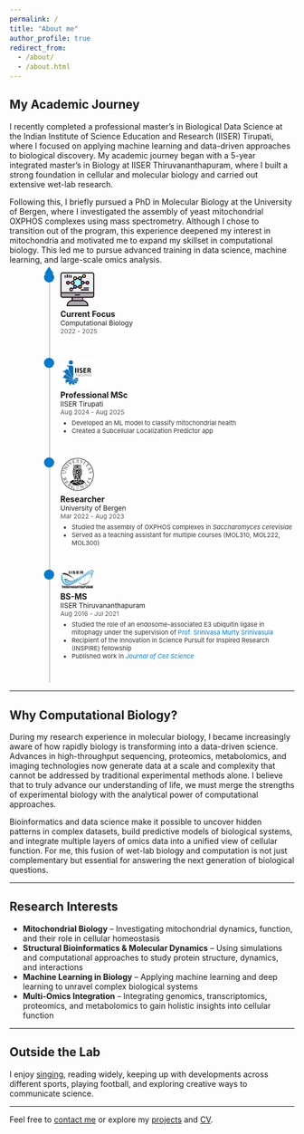 ```yaml
---
permalink: /
title: "About me"
author_profile: true
redirect_from: 
  - /about/
  - /about.html
---
```


## My Academic Journey

I recently completed a professional master’s in Biological Data Science at the Indian Institute of Science Education and Research (IISER) Tirupati, where I focused on applying machine learning and data-driven approaches to biological discovery. My academic journey began with a 5-year integrated master’s in Biology at IISER Thiruvananthapuram, where I built a strong foundation in cellular and molecular biology and carried out extensive wet-lab research.

Following this, I briefly pursued a PhD in Molecular Biology at the University of Bergen, where I investigated the assembly of yeast mitochondrial OXPHOS complexes using mass spectrometry. Although I chose to transition out of the program, this experience deepened my interest in mitochondria and motivated me to expand my skillset in computational biology. This led me to pursue advanced training in data science, machine learning, and large-scale omics analysis.

<div style="display: flex; flex-direction: column; position: relative; margin-left: 50px;">

  <!-- Timeline line -->
  <div style="position: absolute; left: 20px; top: 0; width: 2px; height: 100%; background-color: #ccc;"></div>

  <!-- Arrowhead pointing up -->
  <div style="
    position: absolute;
    left: 12px;
    top: -10px;
    width: 0; 
    height: 0; 
    border-left: 8px solid transparent;
    border-right: 8px solid transparent;
    border-bottom: 12px solid #007ACC;
  "></div>
  
  <!-- Milestone: Current Focus -->
  <div style="position: relative; display: flex; align-items: flex-start; margin-bottom: 40px;">
    <div style="position: absolute; left: 11px; top: 0; width: 18px; height: 18px; border-radius: 50%; background-color: #007ACC;"></div>
    <div style="margin-left: 40px;">
      <img src="./assets/images/bioinformatics-logo.png" style="width: 60px; height: auto; display: block; margin-bottom: 5px;">
      <p style="margin: 0; font-weight: bold;">Current Focus</p>
      <p style="margin: 0; font-size: 12px;">Computational Biology</p>
      <p style="margin: 0; font-size: 11px; color: #555;">2022 - 2025</p>
    </div>
  </div>
  
  <!-- Milestone: Professional MSc -->
  <div style="position: relative; display: flex; align-items: flex-start; margin-bottom: 40px;">
    <div style="position: absolute; left: 11px; top: 0; width: 18px; height: 18px; border-radius: 50%; background-color: #007ACC;"></div>
    <div style="margin-left: 40px;">
      <img src="./assets/images/tirupati-logo-icon.png" style="width: 60px; height: auto; display: block; margin-bottom: 5px;">
      <p style="margin: 0; font-weight: bold;">Professional MSc</p>
      <p style="margin: 0; font-size: 12px;">IISER Tirupati</p>
      <p style="margin: 0; font-size: 11px; color: #555;">Aug 2024 - Aug 2025</p>
      <ul style="margin: 5px 0 0 0; padding-left: 20px; font-size: 11px; color: #333;">
        <li>Developed an ML model to classify mitochondrial health</li>
        <li>Created a Subcellular Localization Predictor app</li>
      </ul>
    </div>
  </div>

  <!-- Milestone: Researcher (PhD) -->
  <div style="position: relative; display: flex; align-items: flex-start; margin-bottom: 40px;">
    <div style="position: absolute; left: 11px; top: 0; width: 18px; height: 18px; border-radius: 50%; background-color: #007ACC;"></div>
    <div style="margin-left: 40px;">
      <img src="./assets/images/uib-logo.png" style="width: 60px; height: auto; display: block; margin-bottom: 5px;">
      <p style="margin: 0; font-weight: bold;">Researcher</p>
      <p style="margin: 0; font-size: 12px;">University of Bergen</p>
      <p style="margin: 0; font-size: 11px; color: #555;">Mar 2022 - Aug 2023</p>
      <ul style="margin: 5px 0 0 0; padding-left: 20px; font-size: 11px; color: #333;">
        <li>Studied the assembly of OXPHOS complexes in <em>Saccharomyces cerevisiae</em></li>
        <li>Served as a teaching assistant for multiple courses (MOL310, MOL222, MOL300)</li>
      </ul>
    </div>
  </div>

  <!-- Milestone: BS-MS -->
  <div style="position: relative; display: flex; align-items: flex-start; margin-bottom: 40px;">
    <div style="position: absolute; left: 11px; top: 0; width: 18px; height: 18px; border-radius: 50%; background-color: #007ACC;"></div>
    <div style="margin-left: 40px;">
      <img src="./assets/images/iiser_logo.png" style="width: 60px; height: auto; display: block; margin-bottom: 5px;">
      <p style="margin: 0; font-weight: bold;">BS-MS</p>
      <p style="margin: 0; font-size: 12px;">IISER Thiruvananthapuram</p>
      <p style="margin: 0; font-size: 11px; color: #555;">Aug 2016 - Jul 2021</p>
      <ul style="margin: 5px 0 0 0; padding-left: 20px; font-size: 11px; color: #333;">
        <li>Studied the role of an endosome-associated E3 ubiquitin ligase in mitophagy under the supervision of 
         <a href="https://www.iisertvm.ac.in/faculty/sms" style="color: #007ACC; text-decoration: none;">
           Prof. Srinivasa Murty Srinivasula
         </a></li>
        <li>Recipient of the Innovation in Science Pursuit for Inspired Research (INSPIRE) fellowship</li>
        <li>
          Published work in 
          <a href="./publications/jcs2020/" style="color: #007ACC; text-decoration: none;">
            <em>Journal of Cell Science</em>
          </a>
        </li>
      </ul>
    </div>
  </div>
</div>


---

## Why Computational Biology?

During my research experience in molecular biology, I became increasingly aware of how rapidly biology is transforming into a data-driven science. Advances in high-throughput sequencing, proteomics, metabolomics, and imaging technologies now generate data at a scale and complexity that cannot be addressed by traditional experimental methods alone. I believe that to truly advance our understanding of life, we must merge the strengths of experimental biology with the analytical power of computational approaches.

Bioinformatics and data science make it possible to uncover hidden patterns in complex datasets, build predictive models of biological systems, and integrate multiple layers of omics data into a unified view of cellular function. For me, this fusion of wet-lab biology and computation is not just complementary but essential for answering the next generation of biological questions.

---

## Research Interests

- **Mitochondrial Biology** – Investigating mitochondrial dynamics, function, and their role in cellular homeostasis  
- **Structural Bioinformatics & Molecular Dynamics** – Using simulations and computational approaches to study protein structure, dynamics, and interactions  
- **Machine Learning in Biology** – Applying machine learning and deep learning to unravel complex biological systems  
- **Multi-Omics Integration** – Integrating genomics, transcriptomics, proteomics, and metabolomics to gain holistic insights into cellular function  

---

## Outside the Lab

I enjoy [singing](https://www.instagram.com/the_singing_gypsy/), reading widely, keeping up with developments across different sports, playing football, and exploring creative ways to communicate science.

---

Feel free to [contact me](mailto:rithwikrar98@gmail.com) or explore my [projects](/rithwiknambiar.github.io/projects/) and [CV](/rithwiknambiar.github.io/CV.pdf).
